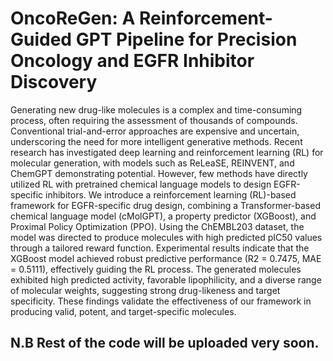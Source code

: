 # OncoReGen: A Reinforcement-Guided GPT Pipeline for Precision Oncology and EGFR Inhibitor Discovery
Generating new drug-like molecules is a complex and time-consuming process, often requiring the assessment of thousands of compounds. Conventional trial-and-error approaches are expensive and uncertain, underscoring the need for more intelligent generative methods. Recent research has investigated deep learning and reinforcement learning (RL) for molecular generation, with models such as ReLeaSE, REINVENT, and ChemGPT demonstrating potential. However, few methods have directly utilized RL with pretrained chemical language models to design EGFR-specific inhibitors. We introduce a reinforcement learning (RL)-based framework for EGFR-specific drug design, combining a Transformer-based chemical language model (cMolGPT), a property predictor (XGBoost), and Proximal Policy Optimization (PPO). Using the ChEMBL203 dataset, the model was directed to produce molecules with high predicted pIC50 values through a tailored reward function. Experimental results indicate that the XGBoost model achieved robust predictive performance (R2 = 0.7475, MAE = 0.5111), effectively guiding the RL process. The generated molecules exhibited high predicted activity, favorable lipophilicity, and a diverse range of molecular weights, suggesting strong drug-likeness and target specificity. These findings validate the effectiveness of our framework in producing valid, potent, and target-specific molecules.


## N.B Rest of the code will be uploaded very soon.

